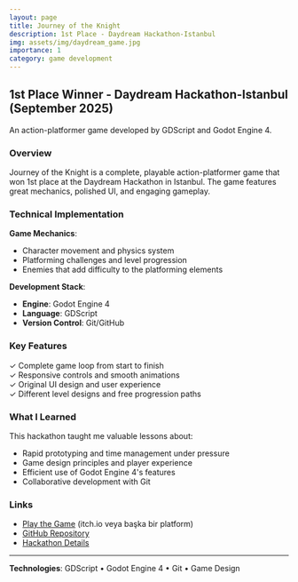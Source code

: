 ```yaml
---
layout: page
title: Journey of the Knight
description: 1st Place - Daydream Hackathon-Istanbul
img: assets/img/daydream_game.jpg
importance: 1
category: game development
---
```


##  1st Place Winner - Daydream Hackathon-Istanbul (September 2025)

An action-platformer game developed by GDScript and Godot Engine 4.

### Overview

Journey of the Knight is a complete, playable action-platformer game that won 1st place at the Daydream Hackathon in Istanbul. The game features great mechanics, polished UI, and engaging gameplay.

### Technical Implementation

**Game Mechanics**:
- Character movement and physics system
- Platforming challenges and level progression
- Enemies that add difficulty to the platforming elements

**Development Stack**:
- **Engine**: Godot Engine 4
- **Language**: GDScript
- **Version Control**: Git/GitHub

### Key Features

✓ Complete game loop from start to finish  
✓ Responsive controls and smooth animations  
✓ Original UI design and user experience  
✓ Different level designs and free progression paths

### What I Learned

This hackathon taught me valuable lessons about:
- Rapid prototyping and time management under pressure
- Game design principles and player experience
- Efficient use of Godot Engine 4's features
- Collaborative development with Git

### Links

- [Play the Game](https://your-game-link.com) (itch.io veya başka bir platform)
- [GitHub Repository](https://github.com/mustafa-taha-cetin/journey-of-the-knight)
- [Hackathon Details](https://daydream-hackathon.com)

---

**Technologies**: GDScript • Godot Engine 4 • Git • Game Design
